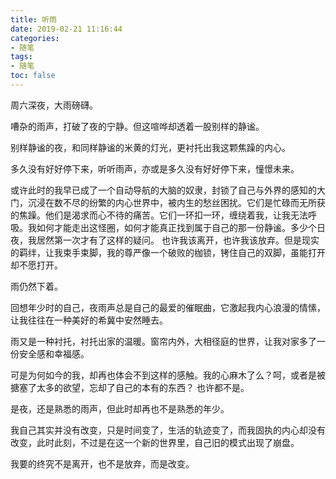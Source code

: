 ```yaml
---
title: 听雨
date: 2019-02-21 11:16:44
categories:
- 随笔
tags:
- 随笔
toc: false
---
```


周六深夜，大雨磅礴。

嘈杂的雨声，打破了夜的宁静。但这喧哗却透着一股别样的静谧。

别样静谧的夜，和同样静谧的米黄的灯光，更衬托出我这颗焦躁的内心。

多久没有好好停下来，听听雨声，亦或是多久没有好好停下来，憧憬未来。

或许此时的我早已成了一个自动导航的大脑的奴隶，封锁了自己与外界的感知的大门，沉浸在数不尽的纷繁的内心世界中，被内生的愁丝困扰。它们是忙碌而无所获的焦躁。他们是渴求而心不待的痛苦。它们一环扣一环，缠绕着我，让我无法呼吸。我如何才能走出这怪圈，如何才能真正找到属于自己的那一份静谧。多少个日夜，我居然第一次才有了这样的疑问。
也许我该离开，也许我该放弃。但是现实的羁绊，让我束手束脚，我的尊严像一个破败的枷锁，铐住自己的双脚，虽能打开却不愿打开。

雨仍然下着。

回想年少时的自己，夜雨声总是自己的最爱的催眠曲，它激起我内心浪漫的情愫，让我往往在一种美好的希冀中安然睡去。

雨又是一种衬托，衬托出家的温暖。窗帘内外，大相径庭的世界，让我对家多了一份安全感和幸福感。

可是为何如今的我，却再也体会不到这样的感触。我的心麻木了么？呵，或者是被搪塞了太多的欲望，忘却了自己的本有的东西？
也许都不是。

是夜，还是熟悉的雨声，但此时却再也不是熟悉的年少。

我自己其实并没有改变，只是时间变了，生活的轨迹变了，而我固执的内心却没有改变，此时此刻，不过是在这一个新的世界里，自己旧的模式出现了崩盘。

我要的终究不是离开，也不是放弃，而是改变。
